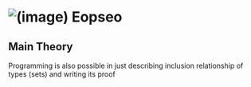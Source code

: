 # ![(image)](https://avatars.githubusercontent.com/u/135497319?s=64&v=4) Eopseo

## Main Theory

Programming is also possible in just describing inclusion relationship of types (sets) and writing its proof

